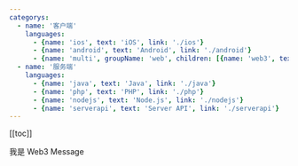 ```yaml
---
categorys:
  - name: '客户端'
    languages:
      - {name: 'ios', text: 'iOS', link: './ios'}
      - {name: 'android', text: 'Android', link: './android'}
      - {name: 'multi', groupName: 'web', children: [{name: 'web3', text: 'Web 3.0', link: './web3'}, {name: 'web', text: 'Web 2.0', link: './web'}]}
  - name: '服务端'
    languages:
      - {name: 'java', text: 'Java', link: './java'}
      - {name: 'php', text: 'PHP', link: './php'}
      - {name: 'nodejs', text: 'Node.js', link: './nodejs'}
      - {name: 'serverapi', text: 'Server API', link: './serverapi'}
---
```




[[toc]]


我是 Web3 Message